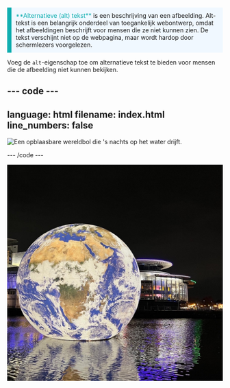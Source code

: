 <p style="border-left: solid; border-width:10px; border-color: #0faeb0; background-color: aliceblue; padding: 10px;">
<span style="color: #0faeb0">**Alternatieve (alt) tekst**</span> is een beschrijving van een afbeelding. Alt-tekst is een belangrijk onderdeel van toegankelijk webontwerp, omdat het afbeeldingen beschrijft voor mensen die ze niet kunnen zien. De tekst verschijnt niet op de webpagina, maar wordt hardop door schermlezers voorgelezen.
</p>

Voeg de `alt`-eigenschap toe om alternatieve tekst te bieden voor mensen die de afbeelding niet kunnen bekijken.

--- code ---
---
language: html
filename: index.html
line_numbers: false
--- 

<img src="globe.png" alt="Een opblaasbare wereldbol die 's nachts op het water drijft.">

--- /code ---

![Een opblaasbare wereldbol die 's nachts op het water drijft.](images/globe.png)
